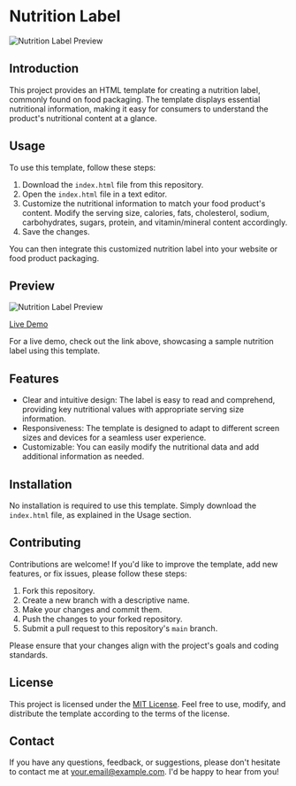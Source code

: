 # Nutrition Label

![Nutrition Label Preview](nutrition_label_preview.png)

## Introduction

This project provides an HTML template for creating a nutrition label, commonly found on food packaging. The template displays essential nutritional information, making it easy for consumers to understand the product's nutritional content at a glance.

## Usage

To use this template, follow these steps:

1. Download the `index.html` file from this repository.
2. Open the `index.html` file in a text editor.
3. Customize the nutritional information to match your food product's content. Modify the serving size, calories, fats, cholesterol, sodium, carbohydrates, sugars, protein, and vitamin/mineral content accordingly.
4. Save the changes.

You can then integrate this customized nutrition label into your website or food product packaging.

## Preview

![Nutrition Label Preview](nutrition_label_preview.png)

[Live Demo](https://www.example.com)

For a live demo, check out the link above, showcasing a sample nutrition label using this template.

## Features

- Clear and intuitive design: The label is easy to read and comprehend, providing key nutritional values with appropriate serving size information.
- Responsiveness: The template is designed to adapt to different screen sizes and devices for a seamless user experience.
- Customizable: You can easily modify the nutritional data and add additional information as needed.

## Installation

No installation is required to use this template. Simply download the `index.html` file, as explained in the Usage section.

## Contributing

Contributions are welcome! If you'd like to improve the template, add new features, or fix issues, please follow these steps:

1. Fork this repository.
2. Create a new branch with a descriptive name.
3. Make your changes and commit them.
4. Push the changes to your forked repository.
5. Submit a pull request to this repository's `main` branch.

Please ensure that your changes align with the project's goals and coding standards.

## License

This project is licensed under the [MIT License](LICENSE). Feel free to use, modify, and distribute the template according to the terms of the license.

## Contact

If you have any questions, feedback, or suggestions, please don't hesitate to contact me at your.email@example.com. I'd be happy to hear from you!
